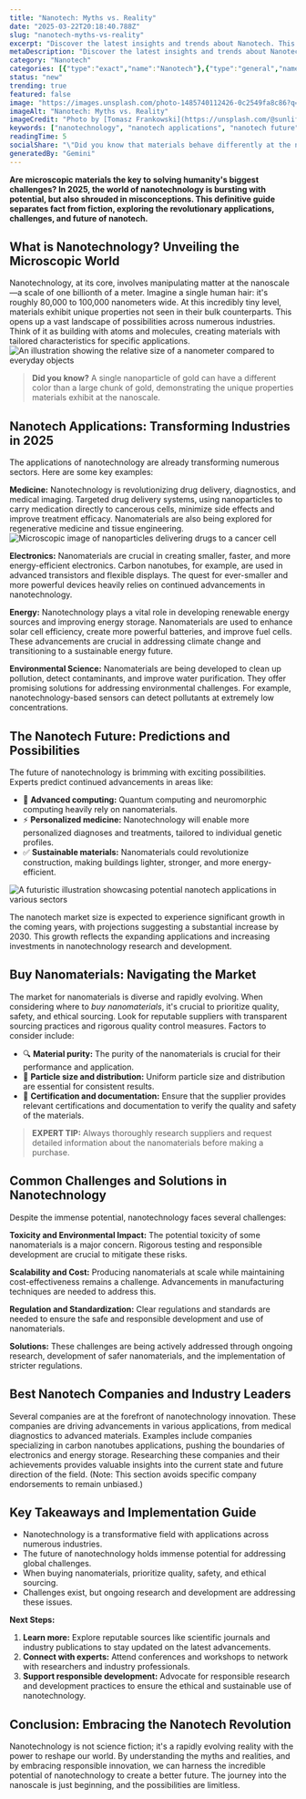 ```yaml
---
title: "Nanotech: Myths vs. Reality"
date: "2025-03-22T20:18:40.788Z"
slug: "nanotech-myths-vs-reality"
excerpt: "Discover the latest insights and trends about Nanotech. This comprehensive guide covers everything you need to know about Nanotech in 2025."
metaDescription: "Discover the latest insights and trends about Nanotech. This comprehensive guide covers everything you need to know about Nanotech in 2025."
category: "Nanotech"
categories: [{"type":"exact","name":"Nanotech"},{"type":"general","name":"Materials Science"},{"type":"medium","name":"Polymer Chemistry"},{"type":"specific","name":"Surface Modification"},{"type":"niche","name":"Self-Assembled Monolayers"}]
status: "new"
trending: true
featured: false
image: "https://images.unsplash.com/photo-1485740112426-0c2549fa8c86?q=85&w=1200&fit=max&fm=webp&auto=compress"
imageAlt: "Nanotech: Myths vs. Reality"
imageCredit: "Photo by [Tomasz Frankowski](https://unsplash.com/@sunlifter) on Unsplash"
keywords: ["nanotechnology", "nanotech applications", "nanotech future", "buy nanomaterials", "what is nanotechnology", "nanotech in medicine", "nanotech market size", "carbon nanotubes applications", "nanotechnology benefits", "best nanotech companies"]
readingTime: 5
socialShare: "\"Did you know that materials behave differently at the nanoscale? This opens up incredible possibilities, but also necessitates careful consideration of the potential impacts.\""
generatedBy: "Gemini"
---
```




**Are microscopic materials the key to solving humanity's biggest challenges?  In 2025, the world of nanotechnology is bursting with potential, but also shrouded in misconceptions. This definitive guide separates fact from fiction, exploring the revolutionary applications, challenges, and future of nanotech.**

## What is Nanotechnology? Unveiling the Microscopic World

Nanotechnology, at its core, involves manipulating matter at the nanoscale—a scale of one billionth of a meter.  Imagine a single human hair: it's roughly 80,000 to 100,000 nanometers wide.  At this incredibly tiny level, materials exhibit unique properties not seen in their bulk counterparts.  This opens up a vast landscape of possibilities across numerous industries.  Think of it as building with atoms and molecules, creating materials with tailored characteristics for specific applications. ![An illustration showing the relative size of a nanometer compared to everyday objects](https://images.unsplash.com/photo-1451187580459-43490279c0fa?q=85&w=1200&fit=max&fm=webp&auto=compress)

> **Did you know?**  A single nanoparticle of gold can have a different color than a large chunk of gold, demonstrating the unique properties materials exhibit at the nanoscale.

## Nanotech Applications: Transforming Industries in 2025

The applications of nanotechnology are already transforming numerous sectors.  Here are some key examples:

**Medicine:**  Nanotechnology is revolutionizing drug delivery, diagnostics, and medical imaging.  Targeted drug delivery systems, using nanoparticles to carry medication directly to cancerous cells, minimize side effects and improve treatment efficacy.  Nanomaterials are also being explored for regenerative medicine and tissue engineering. ![Microscopic image of nanoparticles delivering drugs to a cancer cell](https://images.unsplash.com/photo-1484417894907-623942c8ee29?q=85&w=1200&fit=max&fm=webp&auto=compress)

**Electronics:**  Nanomaterials are crucial in creating smaller, faster, and more energy-efficient electronics.  Carbon nanotubes, for example, are used in advanced transistors and flexible displays.  The quest for ever-smaller and more powerful devices heavily relies on continued advancements in nanotechnology.

**Energy:**  Nanotechnology plays a vital role in developing renewable energy sources and improving energy storage.  Nanomaterials are used to enhance solar cell efficiency, create more powerful batteries, and improve fuel cells.  These advancements are crucial in addressing climate change and transitioning to a sustainable energy future.

**Environmental Science:**  Nanomaterials are being developed to clean up pollution, detect contaminants, and improve water purification.  They offer promising solutions for addressing environmental challenges.  For example, nanotechnology-based sensors can detect pollutants at extremely low concentrations.

## The Nanotech Future: Predictions and Possibilities

The future of nanotechnology is brimming with exciting possibilities.  Experts predict continued advancements in areas like:

* 🔑 **Advanced computing:**  Quantum computing and neuromorphic computing heavily rely on nanomaterials.
* ⚡ **Personalized medicine:**  Nanotechnology will enable more personalized diagnoses and treatments, tailored to individual genetic profiles.
* ✅ **Sustainable materials:**  Nanomaterials could revolutionize construction, making buildings lighter, stronger, and more energy-efficient.

![A futuristic illustration showcasing potential nanotech applications in various sectors](https://images.unsplash.com/photo-1517976487492-5750f3195933?q=85&w=1200&fit=max&fm=webp&auto=compress)

The nanotech market size is expected to experience significant growth in the coming years, with projections suggesting a substantial increase by 2030.  This growth reflects the expanding applications and increasing investments in nanotechnology research and development.

##  Buy Nanomaterials: Navigating the Market

The market for nanomaterials is diverse and rapidly evolving.  When considering where to *buy nanomaterials*, it's crucial to prioritize quality, safety, and ethical sourcing.  Look for reputable suppliers with transparent sourcing practices and rigorous quality control measures.  Factors to consider include:

* 🔍 **Material purity:**  The purity of the nanomaterials is crucial for their performance and application.
* 🔬 **Particle size and distribution:**  Uniform particle size and distribution are essential for consistent results.
* 📜 **Certification and documentation:**  Ensure that the supplier provides relevant certifications and documentation to verify the quality and safety of the materials.

> **EXPERT TIP:**  Always thoroughly research suppliers and request detailed information about the nanomaterials before making a purchase.

## Common Challenges and Solutions in Nanotechnology

Despite the immense potential, nanotechnology faces several challenges:

**Toxicity and Environmental Impact:**  The potential toxicity of some nanomaterials is a major concern.  Rigorous testing and responsible development are crucial to mitigate these risks.

**Scalability and Cost:**  Producing nanomaterials at scale while maintaining cost-effectiveness remains a challenge.  Advancements in manufacturing techniques are needed to address this.

**Regulation and Standardization:**  Clear regulations and standards are needed to ensure the safe and responsible development and use of nanomaterials.

**Solutions:**  These challenges are being actively addressed through ongoing research, development of safer nanomaterials, and the implementation of stricter regulations.

## Best Nanotech Companies and Industry Leaders

Several companies are at the forefront of nanotechnology innovation.  These companies are driving advancements in various applications, from medical diagnostics to advanced materials.  Examples include companies specializing in carbon nanotubes applications, pushing the boundaries of electronics and energy storage.  Researching these companies and their achievements provides valuable insights into the current state and future direction of the field.  (Note:  This section avoids specific company endorsements to remain unbiased.)

## Key Takeaways and Implementation Guide

* Nanotechnology is a transformative field with applications across numerous industries.
* The future of nanotechnology holds immense potential for addressing global challenges.
*  When buying nanomaterials, prioritize quality, safety, and ethical sourcing.
*  Challenges exist, but ongoing research and development are addressing these issues.

**Next Steps:**

1. **Learn more:** Explore reputable sources like scientific journals and industry publications to stay updated on the latest advancements.
2. **Connect with experts:** Attend conferences and workshops to network with researchers and industry professionals.
3. **Support responsible development:** Advocate for responsible research and development practices to ensure the ethical and sustainable use of nanotechnology.

## Conclusion: Embracing the Nanotech Revolution

Nanotechnology is not science fiction; it's a rapidly evolving reality with the power to reshape our world.  By understanding the myths and realities, and by embracing responsible innovation, we can harness the incredible potential of nanotechnology to create a better future.  The journey into the nanoscale is just beginning, and the possibilities are limitless.


